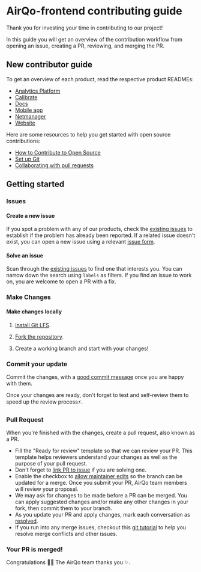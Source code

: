 # AirQo-frontend contributing guide

Thank you for investing your time in contributing to our project!

In this guide you will get an overview of the contribution workflow from opening an issue, creating a PR, reviewing, and merging the PR.

## New contributor guide

To get an overview of each product, read the respective product READMEs:

- [Analytics Platform](/platform/README.md)
- [Calibrate](/calibrate/README.md)
- [Docs](/docs/README.md)
- [Mobile app](/mobile/README.md)
- [Netmanager](/netmanager/README.md)
- [Website](/website/README.md)

Here are some resources to help you get started with open source contributions:

- [How to Contribute to Open Source](https://opensource.guide/how-to-contribute/)
- [Set up Git](https://docs.github.com/en/get-started/quickstart/set-up-git)
- [Collaborating with pull requests](https://docs.github.com/en/github/collaborating-with-pull-requests)

## Getting started

### Issues

#### Create a new issue

If you spot a problem with any of our products, check the [existing issues](https://github.com/airqo-platform/AirQo-frontend/issues) to establish if the problem has already been reported. If a related issue doesn't exist, you can open a new issue using a relevant [issue form](https://github.com/airqo-platform/AirQo-frontend/issues/new/choose).

#### Solve an issue

Scan through the [existing issues](https://github.com/airqo-platform/AirQo-frontend/issues) to find one that interests you. You can narrow down the search using `labels` as filters. If you find an issue to work on, you are welcome to open a PR with a fix.

### Make Changes

#### Make changes locally

1. [Install Git LFS](https://docs.github.com/en/github/managing-large-files/versioning-large-files/installing-git-large-file-storage).

2. [Fork the repository](https://docs.github.com/en/github/getting-started-with-github/fork-a-repo#fork-an-example-repository).

3. Create a working branch and start with your changes!

### Commit your update

Commit the changes, with a [good commit message](http://tbaggery.com/2008/04/19/a-note-about-git-commit-messages.html) once you are happy with them.

Once your changes are ready, don't forget to test and self-review them to speed up the review process:zap:.

### Pull Request

When you're finished with the changes, create a pull request, also known as a PR.

- Fill the "Ready for review" template so that we can review your PR. This template helps reviewers understand your changes as well as the purpose of your pull request.
- Don't forget to [link PR to issue](https://docs.github.com/en/issues/tracking-your-work-with-issues/linking-a-pull-request-to-an-issue) if you are solving one.
- Enable the checkbox to [allow maintainer edits](https://docs.github.com/en/github/collaborating-with-issues-and-pull-requests/allowing-changes-to-a-pull-request-branch-created-from-a-fork) so the branch can be updated for a merge.
  Once you submit your PR, AirQo team members will review your proposal.
- We may ask for changes to be made before a PR can be merged. You can apply suggested changes and/or make any other changes in your fork, then commit them to your branch.
- As you update your PR and apply changes, mark each conversation as [resolved](https://docs.github.com/en/github/collaborating-with-issues-and-pull-requests/commenting-on-a-pull-request#resolving-conversations).
- If you run into any merge issues, checkout this [git tutorial](https://github.com/skills/resolve-merge-conflicts) to help you resolve merge conflicts and other issues.

### Your PR is merged!

Congratulations :tada::tada:
The AirQo team thanks you :sparkles:.
